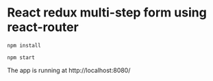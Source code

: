 # React redux multi-step form using react-router

```
npm install
```

```
npm start
```

The app is running at http://localhost:8080/
